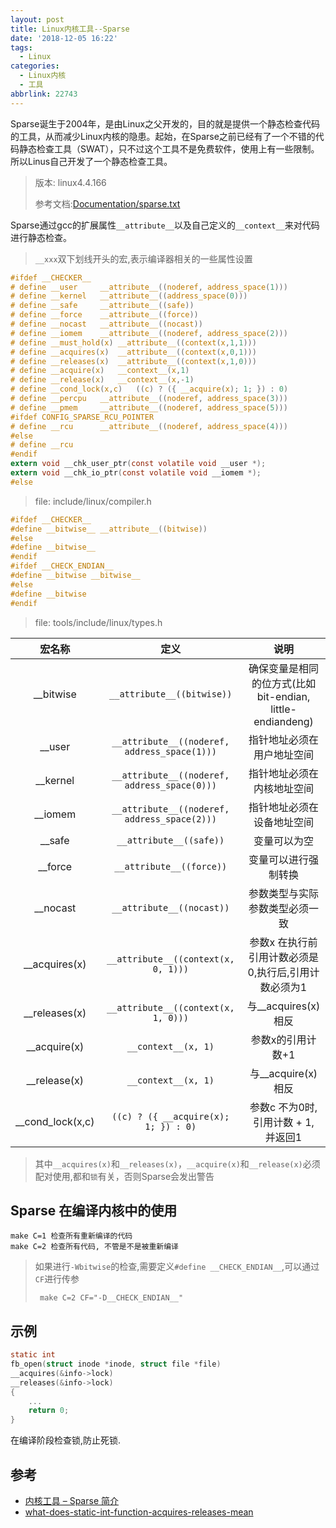 ```yaml
---
layout: post
title: Linux内核工具--Sparse
date: '2018-12-05 16:22'
tags:
  - Linux
categories:
  - Linux内核
  - 工具
abbrlink: 22743
---
```


Sparse诞生于2004年，是由Linux之父开发的，目的就是提供一个静态检查代码的工具，从而减少Linux内核的隐患。起始，在Sparse之前已经有了一个不错的代码静态检查工具（SWAT），只不过这个工具不是免费软件，使用上有一些限制。所以Linus自己开发了一个静态检查工具。

>版本: linux4.4.166
>
>参考文档:[Documentation/sparse.txt](https://elixir.bootlin.com/linux/v4.4.166/source/Documentation/sparse.txt)

<!--more-->

Sparse通过gcc的扩展属性`__attribute__`以及自己定义的`__context__`来对代码进行静态检查。

> `__xxx`双下划线开头的宏,表示编译器相关的一些属性设置

``` C
#ifdef __CHECKER__
# define __user     __attribute__((noderef, address_space(1)))
# define __kernel   __attribute__((address_space(0)))
# define __safe     __attribute__((safe))
# define __force    __attribute__((force))
# define __nocast   __attribute__((nocast))
# define __iomem    __attribute__((noderef, address_space(2)))
# define __must_hold(x) __attribute__((context(x,1,1)))
# define __acquires(x)  __attribute__((context(x,0,1)))
# define __releases(x)  __attribute__((context(x,1,0)))
# define __acquire(x)   __context__(x,1)
# define __release(x)   __context__(x,-1)
# define __cond_lock(x,c)   ((c) ? ({ __acquire(x); 1; }) : 0)
# define __percpu   __attribute__((noderef, address_space(3)))
# define __pmem     __attribute__((noderef, address_space(5)))
#ifdef CONFIG_SPARSE_RCU_POINTER
# define __rcu      __attribute__((noderef, address_space(4)))
#else
# define __rcu
#endif
extern void __chk_user_ptr(const volatile void __user *);
extern void __chk_io_ptr(const volatile void __iomem *);
#else
```
> file: include/linux/compiler.h

``` C
#ifdef __CHECKER__
#define __bitwise__ __attribute__((bitwise))
#else
#define __bitwise__
#endif
#ifdef __CHECK_ENDIAN__
#define __bitwise __bitwise__
#else
#define __bitwise
#endif
```
>file: tools/include/linux/types.h


|      宏名称      |                     定义                     |                            说明                            |
|:----------------:|:--------------------------------------------:|:----------------------------------------------------------:|
|    __bitwise     |          `__attribute__((bitwise))`          | 确保变量是相同的位方式(比如 bit-endian, little-endiandeng) |
|      __user      | `__attribute__((noderef, address_space(1)))` |                 指针地址必须在用户地址空间                 |
|     __kernel     | `__attribute__((noderef, address_space(0)))` |                 指针地址必须在内核地址空间                 |
|     __iomem      | `__attribute__((noderef, address_space(2)))` |                 指针地址必须在设备地址空间                 |
|      __safe      |           `__attribute__((safe))`            |                        变量可以为空                        |
|     __force      |           `__attribute__((force))`           |                    变量可以进行强制转换                    |
|     __nocast     |          `__attribute__((nocast))`           |               参数类型与实际参数类型必须一致               |
|  __acquires(x)   |     `__attribute__((context(x, 0, 1)))`      |    参数x 在执行前引用计数必须是0,执行后,引用计数必须为1    |
|  __releases(x)   |     `__attribute__((context(x, 1, 0)))`      |                    与__acquires(x)相反                     |
|   __acquire(x)   |             `__context__(x, 1)`              |                     参数x的引用计数+1                      |
|   __release(x)   |             `__context__(x, 1)`              |                     与__acquire(x)相反                     |
| __cond_lock(x,c) |     `((c) ? ({ __acquire(x); 1; }) : 0)`     |            参数c 不为0时,引用计数 + 1, 并返回1             |


>其中`__acquires(x)`和`__releases(x)`，`__acquire(x)`和`__release(x)`必须配对使用,都和`锁`有关，否则Sparse会发出警告


## Sparse 在编译内核中的使用

```
make C=1 检查所有重新编译的代码
make C=2 检查所有代码, 不管是不是被重新编译
```
> 如果进行`-Wbitwise`的检查,需要定义`#define __CHECK_ENDIAN__`,可以通过`CF`进行传参
> ```
>  make C=2 CF="-D__CHECK_ENDIAN__"
> ```

## 示例

``` C
static int
fb_open(struct inode *inode, struct file *file)
__acquires(&info->lock)
__releases(&info->lock)
{
    ...
    return 0;
}
```
在编译阶段检查锁,防止死锁.


## 参考

* [内核工具 – Sparse 简介](https://www.cnblogs.com/wang_yb/p/3575039.html)
* [what-does-static-int-function-acquires-releases-mean](https://stackoverflow.com/questions/21018778/what-does-static-int-function-acquires-releases-mean)
